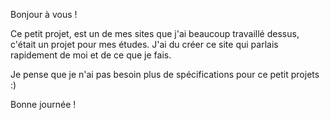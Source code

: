 Bonjour à vous !

Ce petit projet, est un de mes sites que j'ai beaucoup travaillé dessus, c'était un projet pour mes études.
J'ai du créer ce site qui parlais rapidement de moi et de ce que je fais.

Je pense que je n'ai pas besoin plus de spécifications pour ce petit projets :)

Bonne journée !
